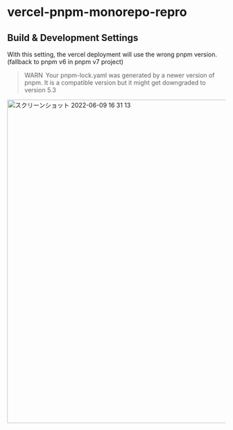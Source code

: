 # vercel-pnpm-monorepo-repro

## Build & Development Settings

With this setting, the vercel deployment will use the wrong pnpm version. (fallback to pnpm v6 in pnpm v7 project)

> WARN  Your pnpm-lock.yaml was generated by a newer version of pnpm. It is a compatible version but it might get downgraded to version 5.3

<img width="745" alt="スクリーンショット 2022-06-09 16 31 13" src="https://user-images.githubusercontent.com/16288797/172790416-f85b3c0f-5aeb-4667-bd0f-33407bbc375b.png">

